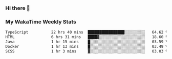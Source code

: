 ### Hi there 👋

<!--
**royschrauwen/royschrauwen** is a ✨ _special_ ✨ repository because its `README.md` (this file) appears on your GitHub profile.

Here are some ideas to get you started:

- 🔭 I’m currently working on ...
- 🌱 I’m currently learning ...
- 👯 I’m looking to collaborate on ...
- 🤔 I’m looking for help with ...
- 💬 Ask me about ...
- 📫 How to reach me: ...
- 😄 Pronouns: ...
- ⚡ Fun fact: ...
-->


### My WakaTime Weekly Stats
<!--START_SECTION:waka-->

```txt
TypeScript          22 hrs 40 mins  ████████████████░░░░░░░░░   64.62 %
HTML                6 hrs 31 mins   ████▓░░░░░░░░░░░░░░░░░░░░   18.60 %
Java                1 hr 15 mins    █░░░░░░░░░░░░░░░░░░░░░░░░   03.59 %
Docker              1 hr 13 mins    █░░░░░░░░░░░░░░░░░░░░░░░░   03.49 %
SCSS                1 hr 3 mins     ▓░░░░░░░░░░░░░░░░░░░░░░░░   03.03 %
```

<!--END_SECTION:waka-->
